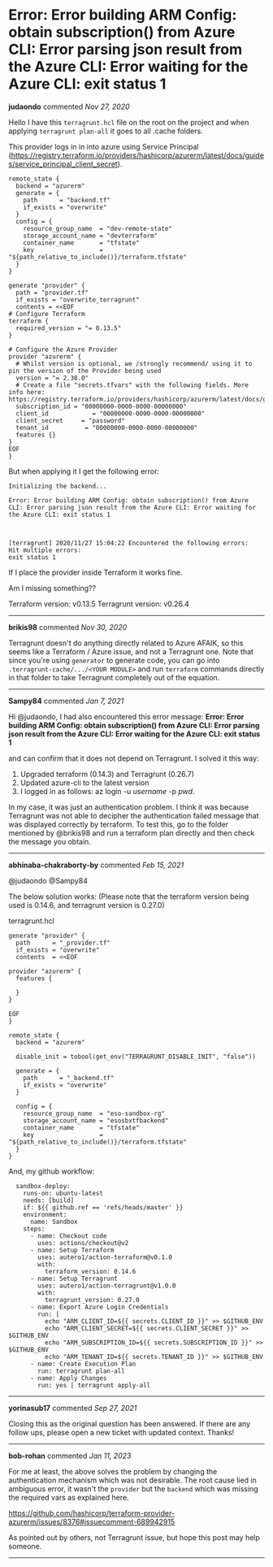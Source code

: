 # Error: Error building ARM Config: obtain subscription() from Azure CLI: Error parsing json result from the Azure CLI: Error waiting for the Azure CLI: exit status 1

**judaondo** commented *Nov 27, 2020*

Hello I have this `terragrunt.hcl` file on the root on the project and when applying `terragrunt plan-all` it goes to all .cache folders.

This provider logs in in into azure using Service Principal (https://registry.terraform.io/providers/hashicorp/azurerm/latest/docs/guides/service_principal_client_secret). 

```
remote_state {
  backend = "azurerm"
  generate = {
    path      = "backend.tf"
    if_exists = "overwrite"
  }
  config = {
    resource_group_name  = "dev-remote-state"
    storage_account_name = "devterraform"
    container_name       = "tfstate"
    key                  = "${path_relative_to_include()}/terraform.tfstate"
  }
}

generate "provider" {
  path = "provider.tf"
  if_exists = "overwrite_terragrunt"
  contents = <<EOF
# Configure Terraform
terraform {
  required_version = "= 0.13.5"
}

# Configure the Azure Provider
provider "azurerm" {
  # Whilst version is optional, we /strongly recommend/ using it to pin the version of the Provider being used
  version = "= 2.38.0"
  # Create a file "secrets.tfvars" with the following fields. More info here: https://registry.terraform.io/providers/hashicorp/azurerm/latest/docs/guides/service_principal_client_secret
  subscription_id = "00000000-0000-0000-00000000"
  client_id            = "00000000-0000-0000-00000000" 
  client_secret     = "password"
  tenant_id          = "00000000-0000-0000-00000000"
  features {}
}
EOF
}
```

But when applying it I get the following error: 

```
Initializing the backend...

Error: Error building ARM Config: obtain subscription() from Azure CLI: Error parsing json result from the Azure CLI: Error waiting for the Azure CLI: exit status 1



[terragrunt] 2020/11/27 15:04:22 Encountered the following errors:
Hit multiple errors:
exit status 1
```

If I place the provider inside Terraform it works fine. 

Am I missing something??

Terraform version: v0.13.5
Terragrunt version: v0.26.4
<br />
***


**brikis98** commented *Nov 30, 2020*

Terragrunt doesn't do anything directly related to Azure AFAIK, so this seems like a Terraform / Azure issue, and not a Terragrunt one. Note that since you're using `generator` to  generate  code, you can go into `.terragrunt-cache/.../<YOUR MODULE>` and run `terraform` commands directly in that folder to take Terragrunt completely out of the equation.
***

**Sampy84** commented *Jan 7, 2021*

Hi @judaondo,
I had also encountered this error message:
**Error: Error building ARM Config: obtain subscription() from Azure CLI: Error parsing json result from the Azure CLI: Error waiting for the Azure CLI: exit status 1**

and can confirm that it does not depend on Terragrunt.
I solved it this way:

1. Upgraded terraform (0.14.3) and Terragrunt (0.26.7)
2. Updated azure-cli to the latest version
3. I logged in as follows: az login -u _username_ -p _pwd_.

In my case, it was just an authentication problem.
I think it was because Terragrunt was not able to decipher the authentication failed message that was displayed correctly by terraform.
To test this, go to the folder mentioned by @brikis98 and run a terraform plan directly and then check the message you obtain.
***

**abhinaba-chakraborty-by** commented *Feb 15, 2021*

@judaondo @Sampy84 

The below solution works: (Please note that the terraform version being used is 0.14.6, and terragrunt version is 0.27.0)

terragrunt.hcl
```
generate "provider" {
  path      = "_provider.tf"
  if_exists = "overwrite"
  contents  = <<EOF

provider "azurerm" {
  features {

  }
}

EOF
}

remote_state {
  backend = "azurerm"

  disable_init = tobool(get_env("TERRAGRUNT_DISABLE_INIT", "false"))

  generate = {
    path      = "_backend.tf"
    if_exists = "overwrite"
  }

  config = {
    resource_group_name  = "eso-sandbox-rg"
    storage_account_name = "esosbxtfbackend"
    container_name       = "tfstate"
    key                  = "${path_relative_to_include()}/terraform.tfstate"
  }
}
```

And, my github workflow:
```
  sandbox-deploy:
    runs-on: ubuntu-latest
    needs: [build]
    if: ${{ github.ref == 'refs/heads/master' }}
    environment:
      name: Sandbox
    steps:
      - name: Checkout code
        uses: actions/checkout@v2
      - name: Setup Terraform
        uses: autero1/action-terraform@v0.1.0
        with:
          terraform_version: 0.14.6
      - name: Setup Terragrunt
        uses: autero1/action-terragrunt@v1.0.0
        with:
          terragrunt_version: 0.27.0
      - name: Export Azure Login Credentials
        run: |
          echo "ARM_CLIENT_ID=${{ secrets.CLIENT_ID }}" >> $GITHUB_ENV
          echo "ARM_CLIENT_SECRET=${{ secrets.CLIENT_SECRET }}" >> $GITHUB_ENV
          echo "ARM_SUBSCRIPTION_ID=${{ secrets.SUBSCRIPTION_ID }}" >> $GITHUB_ENV
          echo "ARM_TENANT_ID=${{ secrets.TENANT_ID }}" >> $GITHUB_ENV
      - name: Create Execution Plan
        run: terragrunt plan-all
      - name: Apply Changes
        run: yes | terragrunt apply-all
```
***

**yorinasub17** commented *Sep 27, 2021*

Closing this as the original question has been answered. If there are any follow ups, please open a new ticket with updated context. Thanks!
***

**bob-rohan** commented *Jan 11, 2023*

For me at least, the above solves the problem by changing the authentication mechanism which was not desirable. The root cause lied in ambiguous error, it wasn't the `provider` but the `backend` which was missing the required vars as explained here.

https://github.com/hashicorp/terraform-provider-azurerm/issues/8376#issuecomment-689942915

As pointed out by others, not Terragrunt issue, but hope this post may help someone.
***

